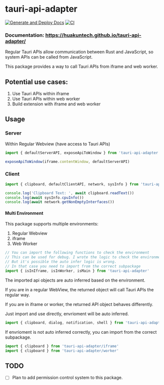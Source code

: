 # tauri-api-adapter

[![Generate and Deploy Docs](https://github.com/HuakunTech/tauri-api-adapter/actions/workflows/docs.yml/badge.svg)](https://github.com/HuakunTech/tauri-api-adapter/actions/workflows/docs.yml)
[![CI](https://github.com/HuakunTech/tauri-api-adapter/actions/workflows/ci.yml/badge.svg)](https://github.com/HuakunTech/tauri-api-adapter/actions/workflows/ci.yml)

### Documentation: https://huakuntech.github.io/tauri-api-adapter/

Regular Tauri APIs allow communication between Rust and JavaScript, so system APIs can be called from JavaScript.

This package provides a way to call Tauri APIs from iframe and web worker.

## Potential use cases:

1. Use Tauri APIs within iframe
2. Use Tauri APIs within web worker
3. Build extension with iframe and web worker

## Usage

### Server

Within Regular Webview (have access to Tauri APIs)

```ts
import { defaultServerAPI, exposeApiToWindow } from 'tauri-api-adapter'

exposeApiToWindow(iframe.contentWindow, defaultServerAPI)
```

### Client

```ts
import { clipboard, defaultClientAPI, network, sysInfo } from 'tauri-api-adapter'

console.log('Clipboard Text: ', await clipboard.readText())
console.log(await sysInfo.cpuInfo())
console.log(await network.getNonEmptyInterfaces())
```

#### Multi Environment

This package supports multiple environments:

1. Regular Webview
2. iframe
3. Web Worker

```ts
// You can import the following functions to check the environment
// This can be used for debug. I wrote the logic to check the environment in the package.
// But it's possible the auto infer logic is wrong.
// In that case you need to import from the correct subpackage
import { isInIframe, isInWorker, isMain } from 'tauri-api-adapter'
```

The imported api objects are auto inferred based on the environment.

If you are in a regular WebView, the returned object will call Tauri APIs the regular way.

If you are in iframe or worker, the returned API object behaves differently.

Just import and use directly, envrioment will be auto inferred.

```ts
import { clipboard, dialog, notification, shell } from 'tauri-api-adapter'
```

If envrioment is not auto inferred correctly, you can import from the correct subpackage.

```ts
import { clipboard } from 'tauri-api-adapter/iframe'
import { clipboard } from 'tauri-api-adapter/worker'
```

## TODO

- [ ] Plan to add permission control system to this package.
